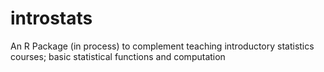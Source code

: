 # introstats
An R Package (in process) to complement teaching introductory statistics courses; basic statistical functions and computation
